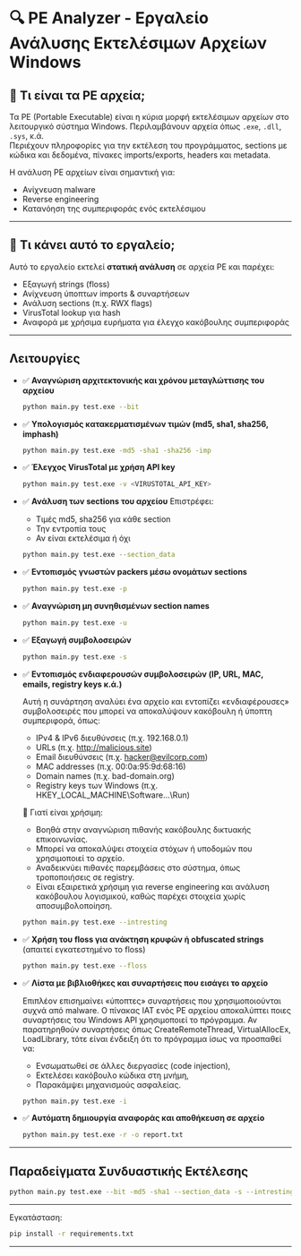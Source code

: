 # 🔍 PE Analyzer - Εργαλείο Ανάλυσης Εκτελέσιμων Αρχείων Windows

## 📌 Τι είναι τα PE αρχεία;

Τα PE (Portable Executable) είναι η κύρια μορφή εκτελέσιμων αρχείων στο λειτουργικό σύστημα Windows. Περιλαμβάνουν αρχεία όπως `.exe`, `.dll`, `.sys`, κ.ά.  
Περιέχουν πληροφορίες για την εκτέλεση του προγράμματος, sections με κώδικα και δεδομένα, πίνακες imports/exports, headers και metadata.

Η ανάλυση PE αρχείων είναι σημαντική για:
- Ανίχνευση malware
- Reverse engineering
- Κατανόηση της συμπεριφοράς ενός εκτελέσιμου

---

## 🧰 Τι κάνει αυτό το εργαλείο;

Αυτό το εργαλείο εκτελεί **στατική ανάλυση** σε αρχεία PE και παρέχει:
- Εξαγωγή strings (floss)
- Ανίχνευση ύποπτων imports & συναρτήσεων
- Ανάλυση sections (π.χ. RWX flags)
- VirusTotal lookup για hash
- Αναφορά με χρήσιμα ευρήματα για έλεγχο κακόβουλης συμπεριφοράς

---

## Λειτουργίες

- ✅ **Αναγνώριση αρχιτεκτονικής και χρόνου μεταγλώττισης του αρχείου**
  ```bash
  python main.py test.exe --bit
  ```

- ✅ **Υπολογισμός κατακερματισμένων τιμών (md5, sha1, sha256, imphash)**
  ```bash
  python main.py test.exe -md5 -sha1 -sha256 -imp
  ```

- ✅ **Έλεγχος VirusTotal με χρήση API key**
  ```bash
  python main.py test.exe -v <VIRUSTOTAL_API_KEY>
  ```

- ✅ **Ανάλυση των sections του αρχείου**
  Επιστρέφει:
    - Τιμές md5, sha256 για κάθε section
    - Την εντροπία τους
    - Αν είναι εκτελέσιμα ή όχι
  ```bash
  python main.py test.exe --section_data
  ```

- ✅ **Εντοπισμός γνωστών packers μέσω ονομάτων sections**
  ```bash
  python main.py test.exe -p
  ```

- ✅ **Αναγνώριση μη συνηθισμένων section names**
  ```bash
  python main.py test.exe -u
  ```

- ✅ **Εξαγωγή συμβολοσειρών**
  ```bash
  python main.py test.exe -s
  ```

- ✅ **Εντοπισμός ενδιαφερουσών συμβολοσειρών (IP, URL, MAC, emails, registry keys κ.ά.)**
  
  Αυτή η συνάρτηση αναλύει ένα αρχείο και εντοπίζει «ενδιαφέρουσες» συμβολοσειρές που μπορεί να αποκαλύψουν κακόβουλη ή ύποπτη συμπεριφορά, όπως:
  
    - IPv4 & IPv6 διευθύνσεις (π.χ. 192.168.0.1)
    - URLs (π.χ. http://malicious.site)
    - Email διευθύνσεις (π.χ. hacker@evilcorp.com)
    - MAC addresses (π.χ. 00:0a:95:9d:68:16)
    - Domain names (π.χ. bad-domain.org)
    - Registry keys των Windows (π.χ. HKEY_LOCAL_MACHINE\Software...\Run)

  🧠 Γιατί είναι χρήσιμη:
    - Βοηθά στην αναγνώριση πιθανής κακόβουλης δικτυακής επικοινωνίας.
    - Μπορεί να αποκαλύψει στοιχεία στόχων ή υποδομών που χρησιμοποιεί το αρχείο.
    - Αναδεικνύει πιθανές παρεμβάσεις στο σύστημα, όπως τροποποιήσεις σε registry.
    - Είναι εξαιρετικά χρήσιμη για reverse engineering και ανάλυση κακόβουλου λογισμικού, καθώς παρέχει στοιχεία χωρίς αποσυμβολοποίηση.
    
  ```bash
  python main.py test.exe --intresting
  ```

- ✅ **Χρήση του floss για ανάκτηση κρυφών ή obfuscated strings**
  (απαιτεί εγκατεστημένο το floss)
  ```bash
  python main.py test.exe --floss
  ```

- ✅ **Λίστα με βιβλιοθήκες και συναρτήσεις που εισάγει το αρχείο**
  
  Επιπλέον επισημαίνει «ύποπτες» συναρτήσεις που χρησιμοποιούνται συχνά από malware.
  Ο πίνακας IAT ενός PE αρχείου αποκαλύπτει ποιες συναρτήσεις του Windows API χρησιμοποιεί το πρόγραμμα.
  Αν παρατηρηθούν συναρτήσεις όπως CreateRemoteThread, VirtualAllocEx, LoadLibrary, τότε είναι ένδειξη ότι το πρόγραμμα ίσως να προσπαθεί να:
  -  Ενσωματωθεί σε άλλες διεργασίες (code injection),
  -  Εκτελέσει κακόβουλο κώδικα στη μνήμη,
  -  Παρακάμψει μηχανισμούς ασφαλείας.
  
  ```bash
  python main.py test.exe -i
  ```

- ✅ **Αυτόματη δημιουργία αναφοράς και αποθήκευση σε αρχείο**
  ```bash
  python main.py test.exe -r -o report.txt
  ```

---

## Παραδείγματα Συνδυαστικής Εκτέλεσης

```bash
python main.py test.exe --bit -md5 -sha1 --section_data -s --intresting -r -o final_report.txt
```

---


Εγκατάσταση:

```bash
pip install -r requirements.txt
```

---

